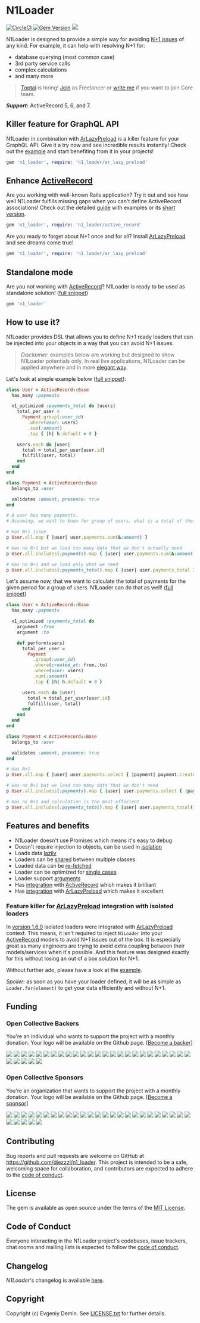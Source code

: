 # N1Loader

[![CircleCI][1]][2]
[![Gem Version][3]][4]
[![][9]][10]

N1Loader is designed to provide a simple way for avoiding [N+1 issues][7] of any kind. 
For example, it can help with resolving N+1 for:
- database querying (most common case)
- 3rd party service calls
- complex calculations
- and many more

> [Toptal](https://www.toptal.com#snag-only-shrewd-web-development-experts) is hiring! [Join](https://www.toptal.com#snag-only-shrewd-web-development-experts) as Freelancer or [write me](mailto:lawliet.djez@gmail.com) if you want to join Core team.

___Support:___ ActiveRecord 5, 6, and 7.

## Killer feature for GraphQL API

N1Loader in combination with [ArLazyPreload][6] is a killer feature for your GraphQL API. 
Give it a try now and see incredible results instantly! Check out the [example](examples/graphql.rb) and start benefiting from it in your projects!

```ruby
gem 'n1_loader', require: 'n1_loader/ar_lazy_preload'
```

## Enhance [ActiveRecord][5]

Are you working with well-known Rails application? Try it out and see how well N1Loader fulfills missing gaps when you can't define ActiveRecord associations!
Check out the detailed [guide](guides/enhanced-activerecord.md) with examples or its [short version](examples/active_record_integration.rb).

```ruby
gem 'n1_loader', require: 'n1_loader/active_record'
```

Are you ready to forget about N+1 once and for all? Install [ArLazyPreload][6] and see dreams come true!

```ruby
gem 'n1_loader', require: 'n1_loader/ar_lazy_preload'
```

## Standalone mode

Are you not working with [ActiveRecord][5]? N1Loader is ready to be used as standalone solution! ([full snippet](examples/core.rb))

```ruby
gem 'n1_loader'
```

## How to use it?

N1Loader provides DSL that allows you to define N+1 ready loaders that can 
be injected into your objects in a way that you can avoid N+1 issues.

> _Disclaimer_: examples below are working but designed to show N1Loader potentials only.
In real live applications, N1Loader can be applied anywhere and in more [elegant way](examples/isolated_loader.rb).  

Let's look at simple example below ([full snippet](examples/active_record_integration.rb)):
```ruby
class User < ActiveRecord::Base
  has_many :payments

  n1_optimized :payments_total do |users|
    total_per_user = 
      Payment.group(:user_id)
        .where(user: users)
        .sum(:amount)
        .tap { |h| h.default = 0 }

    users.each do |user|
      total = total_per_user[user.id]
      fulfill(user, total)
    end
  end
end

class Payment < ActiveRecord::Base
  belongs_to :user

  validates :amount, presence: true
end

# A user has many payments. 
# Assuming, we want to know for group of users, what is a total of their payments, we can do the following:

# Has N+1 issue
p User.all.map { |user| user.payments.sum(&:amount) }

# Has no N+1 but we load too many data that we don't actually need
p User.all.includes(:payments).map { |user| user.payments.sum(&:amount) }

# Has no N+1 and we load only what we need
p User.all.includes(:payments_total).map { |user| user.payments_total }
```

Let's assume now, that we want to calculate the total of payments for the given period for a group of users. 
N1Loader can do that as well! ([full snippet](examples/arguments_support.rb)) 

```ruby
class User < ActiveRecord::Base
  has_many :payments

  n1_optimized :payments_total do
    argument :from
    argument :to

    def perform(users)
      total_per_user =
        Payment
          .group(:user_id)
          .where(created_at: from..to)
          .where(user: users)
          .sum(:amount)
          .tap { |h| h.default = 0 }

      users.each do |user|
        total = total_per_user[user.id]
        fulfill(user, total)
      end
    end
  end
end

class Payment < ActiveRecord::Base
  belongs_to :user

  validates :amount, presence: true
end

# Has N+1
p User.all.map { |user| user.payments.select { |payment| payment.created_at >= from && payment.created_at <= to }.sum(&:amount) }

# Has no N+1 but we load too many data that we don't need
p User.all.includes(:payments).map { |user| user.payments.select { |payment| payment.created_at >= from && payment.created_at <= to }.sum(&:amount) }

# Has no N+1 and calculation is the most efficient
p User.all.includes(:payments_total).map { |user| user.payments_total(from: from, to: to) }
```

## Features and benefits

- N1Loader doesn't use Promises which means it's easy to debug
- Doesn't require injection to objects, can be used in [isolation](examples/isolated_loader.rb)
- Loads data [lazily](examples/lazy_loading.rb)
- Loaders can be [shared](examples/shared_loader.rb) between multiple classes
- Loaded data can be [re-fetched](examples/reloading.rb)
- Loader can be optimized for [single cases](examples/single_case.rb)
- Loader support [arguments](examples/arguments_support.rb)
- Has [integration](examples/active_record_integration.rb) with [ActiveRecord][5] which makes it brilliant
- Has [integration](examples/ar_lazy_integration.rb) with [ArLazyPreload][6] which makes it excellent

### Feature killer for [ArLazyPreload][6] integration with isolated loaders

In [version 1.6.0](CHANGELOG.md#160---20221019) isolated loaders were integrated with [ArLazyPreload][6] context.
This means, it isn't required to inject `N1Loader` into your [ActiveRecord][5] models to avoid N+1 issues out of the box.
It is especially great as many engineers are trying to avoid extra coupling between their models/services when it's possible.
And this feature was designed exactly for this without losing an out of a box solution for N+1.

Without further ado, please have a look at the [example](examples/ar_lazy_integration_with_isolated_loader.rb).

_Spoiler:_ as soon as you have your loader defined, it will be as simple as `Loader.for(element)` to get your data efficiently and without N+1.

## Funding

### Open Collective Backers

You're an individual who wants to support the project with a monthly donation. Your logo will be available on the Github page. [[Become a backer](https://opencollective.com/n1_loader#backer)]

<a href="https://opencollective.com/n1_loader/backer/0/website" target="_blank"><img src="https://opencollective.com/n1_loader/backer/0/avatar.svg"></a>
<a href="https://opencollective.com/n1_loader/backer/1/website" target="_blank"><img src="https://opencollective.com/n1_loader/backer/1/avatar.svg"></a>
<a href="https://opencollective.com/n1_loader/backer/2/website" target="_blank"><img src="https://opencollective.com/n1_loader/backer/2/avatar.svg"></a>
<a href="https://opencollective.com/n1_loader/backer/3/website" target="_blank"><img src="https://opencollective.com/n1_loader/backer/3/avatar.svg"></a>
<a href="https://opencollective.com/n1_loader/backer/4/website" target="_blank"><img src="https://opencollective.com/n1_loader/backer/4/avatar.svg"></a>
<a href="https://opencollective.com/n1_loader/backer/5/website" target="_blank"><img src="https://opencollective.com/n1_loader/backer/5/avatar.svg"></a>
<a href="https://opencollective.com/n1_loader/backer/6/website" target="_blank"><img src="https://opencollective.com/n1_loader/backer/6/avatar.svg"></a>
<a href="https://opencollective.com/n1_loader/backer/7/website" target="_blank"><img src="https://opencollective.com/n1_loader/backer/7/avatar.svg"></a>
<a href="https://opencollective.com/n1_loader/backer/8/website" target="_blank"><img src="https://opencollective.com/n1_loader/backer/8/avatar.svg"></a>
<a href="https://opencollective.com/n1_loader/backer/9/website" target="_blank"><img src="https://opencollective.com/n1_loader/backer/9/avatar.svg"></a>
<a href="https://opencollective.com/n1_loader/backer/10/website" target="_blank"><img src="https://opencollective.com/n1_loader/backer/10/avatar.svg"></a>
<a href="https://opencollective.com/n1_loader/backer/11/website" target="_blank"><img src="https://opencollective.com/n1_loader/backer/11/avatar.svg"></a>
<a href="https://opencollective.com/n1_loader/backer/12/website" target="_blank"><img src="https://opencollective.com/n1_loader/backer/12/avatar.svg"></a>
<a href="https://opencollective.com/n1_loader/backer/13/website" target="_blank"><img src="https://opencollective.com/n1_loader/backer/13/avatar.svg"></a>
<a href="https://opencollective.com/n1_loader/backer/14/website" target="_blank"><img src="https://opencollective.com/n1_loader/backer/14/avatar.svg"></a>
<a href="https://opencollective.com/n1_loader/backer/15/website" target="_blank"><img src="https://opencollective.com/n1_loader/backer/15/avatar.svg"></a>
<a href="https://opencollective.com/n1_loader/backer/16/website" target="_blank"><img src="https://opencollective.com/n1_loader/backer/16/avatar.svg"></a>
<a href="https://opencollective.com/n1_loader/backer/17/website" target="_blank"><img src="https://opencollective.com/n1_loader/backer/17/avatar.svg"></a>
<a href="https://opencollective.com/n1_loader/backer/18/website" target="_blank"><img src="https://opencollective.com/n1_loader/backer/18/avatar.svg"></a>
<a href="https://opencollective.com/n1_loader/backer/19/website" target="_blank"><img src="https://opencollective.com/n1_loader/backer/19/avatar.svg"></a>
<a href="https://opencollective.com/n1_loader/backer/20/website" target="_blank"><img src="https://opencollective.com/n1_loader/backer/20/avatar.svg"></a>
<a href="https://opencollective.com/n1_loader/backer/21/website" target="_blank"><img src="https://opencollective.com/n1_loader/backer/21/avatar.svg"></a>
<a href="https://opencollective.com/n1_loader/backer/22/website" target="_blank"><img src="https://opencollective.com/n1_loader/backer/22/avatar.svg"></a>
<a href="https://opencollective.com/n1_loader/backer/23/website" target="_blank"><img src="https://opencollective.com/n1_loader/backer/23/avatar.svg"></a>
<a href="https://opencollective.com/n1_loader/backer/24/website" target="_blank"><img src="https://opencollective.com/n1_loader/backer/24/avatar.svg"></a>
<a href="https://opencollective.com/n1_loader/backer/25/website" target="_blank"><img src="https://opencollective.com/n1_loader/backer/25/avatar.svg"></a>
<a href="https://opencollective.com/n1_loader/backer/26/website" target="_blank"><img src="https://opencollective.com/n1_loader/backer/26/avatar.svg"></a>
<a href="https://opencollective.com/n1_loader/backer/27/website" target="_blank"><img src="https://opencollective.com/n1_loader/backer/27/avatar.svg"></a>
<a href="https://opencollective.com/n1_loader/backer/28/website" target="_blank"><img src="https://opencollective.com/n1_loader/backer/28/avatar.svg"></a>
<a href="https://opencollective.com/n1_loader/backer/29/website" target="_blank"><img src="https://opencollective.com/n1_loader/backer/29/avatar.svg"></a>

### Open Collective Sponsors

You're an organization that wants to support the project with a monthly donation. Your logo will be available on the Github page. [[Become a sponsor](https://opencollective.com/n1_loader#sponsor)]

<a href="https://opencollective.com/n1_loader/sponsor/0/website" target="_blank"><img src="https://opencollective.com/n1_loader/sponsor/0/avatar.svg"></a>
<a href="https://opencollective.com/n1_loader/sponsor/1/website" target="_blank"><img src="https://opencollective.com/n1_loader/sponsor/1/avatar.svg"></a>
<a href="https://opencollective.com/n1_loader/sponsor/2/website" target="_blank"><img src="https://opencollective.com/n1_loader/sponsor/2/avatar.svg"></a>
<a href="https://opencollective.com/n1_loader/sponsor/3/website" target="_blank"><img src="https://opencollective.com/n1_loader/sponsor/3/avatar.svg"></a>
<a href="https://opencollective.com/n1_loader/sponsor/4/website" target="_blank"><img src="https://opencollective.com/n1_loader/sponsor/4/avatar.svg"></a>
<a href="https://opencollective.com/n1_loader/sponsor/5/website" target="_blank"><img src="https://opencollective.com/n1_loader/sponsor/5/avatar.svg"></a>
<a href="https://opencollective.com/n1_loader/sponsor/6/website" target="_blank"><img src="https://opencollective.com/n1_loader/sponsor/6/avatar.svg"></a>
<a href="https://opencollective.com/n1_loader/sponsor/7/website" target="_blank"><img src="https://opencollective.com/n1_loader/sponsor/7/avatar.svg"></a>
<a href="https://opencollective.com/n1_loader/sponsor/8/website" target="_blank"><img src="https://opencollective.com/n1_loader/sponsor/8/avatar.svg"></a>
<a href="https://opencollective.com/n1_loader/sponsor/9/website" target="_blank"><img src="https://opencollective.com/n1_loader/sponsor/9/avatar.svg"></a>
<a href="https://opencollective.com/n1_loader/sponsor/10/website" target="_blank"><img src="https://opencollective.com/n1_loader/sponsor/10/avatar.svg"></a>
<a href="https://opencollective.com/n1_loader/sponsor/11/website" target="_blank"><img src="https://opencollective.com/n1_loader/sponsor/11/avatar.svg"></a>
<a href="https://opencollective.com/n1_loader/sponsor/12/website" target="_blank"><img src="https://opencollective.com/n1_loader/sponsor/12/avatar.svg"></a>
<a href="https://opencollective.com/n1_loader/sponsor/13/website" target="_blank"><img src="https://opencollective.com/n1_loader/sponsor/13/avatar.svg"></a>
<a href="https://opencollective.com/n1_loader/sponsor/14/website" target="_blank"><img src="https://opencollective.com/n1_loader/sponsor/14/avatar.svg"></a>
<a href="https://opencollective.com/n1_loader/sponsor/15/website" target="_blank"><img src="https://opencollective.com/n1_loader/sponsor/15/avatar.svg"></a>
<a href="https://opencollective.com/n1_loader/sponsor/16/website" target="_blank"><img src="https://opencollective.com/n1_loader/sponsor/16/avatar.svg"></a>
<a href="https://opencollective.com/n1_loader/sponsor/17/website" target="_blank"><img src="https://opencollective.com/n1_loader/sponsor/17/avatar.svg"></a>
<a href="https://opencollective.com/n1_loader/sponsor/18/website" target="_blank"><img src="https://opencollective.com/n1_loader/sponsor/18/avatar.svg"></a>
<a href="https://opencollective.com/n1_loader/sponsor/19/website" target="_blank"><img src="https://opencollective.com/n1_loader/sponsor/19/avatar.svg"></a>
<a href="https://opencollective.com/n1_loader/sponsor/20/website" target="_blank"><img src="https://opencollective.com/n1_loader/sponsor/20/avatar.svg"></a>
<a href="https://opencollective.com/n1_loader/sponsor/21/website" target="_blank"><img src="https://opencollective.com/n1_loader/sponsor/21/avatar.svg"></a>
<a href="https://opencollective.com/n1_loader/sponsor/22/website" target="_blank"><img src="https://opencollective.com/n1_loader/sponsor/22/avatar.svg"></a>
<a href="https://opencollective.com/n1_loader/sponsor/23/website" target="_blank"><img src="https://opencollective.com/n1_loader/sponsor/23/avatar.svg"></a>
<a href="https://opencollective.com/n1_loader/sponsor/24/website" target="_blank"><img src="https://opencollective.com/n1_loader/sponsor/24/avatar.svg"></a>
<a href="https://opencollective.com/n1_loader/sponsor/25/website" target="_blank"><img src="https://opencollective.com/n1_loader/sponsor/25/avatar.svg"></a>
<a href="https://opencollective.com/n1_loader/sponsor/26/website" target="_blank"><img src="https://opencollective.com/n1_loader/sponsor/26/avatar.svg"></a>
<a href="https://opencollective.com/n1_loader/sponsor/27/website" target="_blank"><img src="https://opencollective.com/n1_loader/sponsor/27/avatar.svg"></a>
<a href="https://opencollective.com/n1_loader/sponsor/28/website" target="_blank"><img src="https://opencollective.com/n1_loader/sponsor/28/avatar.svg"></a>
<a href="https://opencollective.com/n1_loader/sponsor/29/website" target="_blank"><img src="https://opencollective.com/n1_loader/sponsor/29/avatar.svg"></a>

## Contributing

Bug reports and pull requests are welcome on GitHub at https://github.com/djezzzl/n1_loader. 
This project is intended to be a safe, welcoming space for collaboration, and contributors are expected to adhere to the [code of conduct](CODE_OF_CONDUCT.md).

## License

The gem is available as open source under the terms of the [MIT License](https://opensource.org/licenses/MIT).

## Code of Conduct

Everyone interacting in the N1Loader project's codebases, issue trackers, chat rooms and mailing lists is expected to follow the [code of conduct](CODE_OF_CONDUCT.md).

## Changelog

*N1Loader*'s changelog is available [here](CHANGELOG.md).

## Copyright

Copyright (c) Evgeniy Demin. See [LICENSE.txt](LICENSE.txt) for further details.

[1]: https://circleci.com/gh/djezzzl/n1_loader/tree/master.svg?style=shield
[2]: https://circleci.com/gh/djezzzl/n1_loader/tree/master
[3]: https://badge.fury.io/rb/n1_loader.svg
[4]: https://badge.fury.io/rb/n1_loader
[5]: https://github.com/rails/rails/tree/main/activerecord
[6]: https://github.com/DmitryTsepelev/ar_lazy_preload
[7]: https://stackoverflow.com/questions/97197/what-is-the-n1-selects-problem-in-orm-object-relational-mapping
[8]: https://github.com/djezzzl/n1_loader
[9]: https://opencollective.com/n1_loader/tiers/badge.svg
[10]: https://opencollective.com/n1_loader#support
